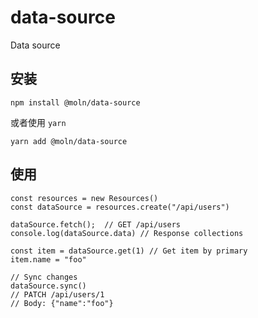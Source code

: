 # data-source
Data source 


## 安装

```
npm install @moln/data-source
```

或者使用 `yarn`

```
yarn add @moln/data-source
```


## 使用

```
const resources = new Resources()
const dataSource = resources.create("/api/users")

dataSource.fetch();  // GET /api/users
console.log(dataSource.data) // Response collections

const item = dataSource.get(1) // Get item by primary 
item.name = "foo"

// Sync changes 
dataSource.sync()
// PATCH /api/users/1
// Body: {"name":"foo"}

```
